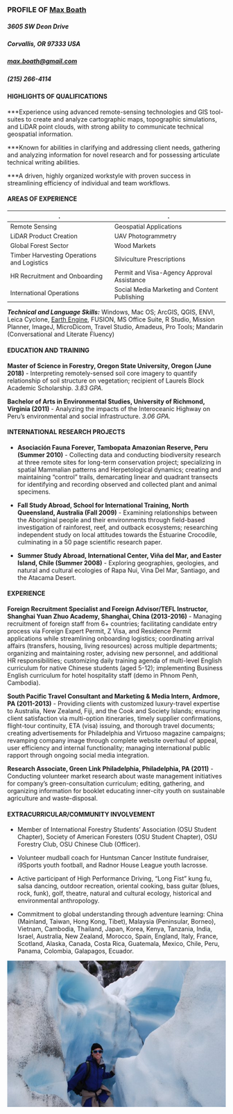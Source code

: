 ### PROFILE OF [Max Boath](http://maxboath.wix.com/maxboath)
##### 3605 SW Deon Drive
##### Corvallis, OR 97333 USA
##### max.boath@gmail.com
##### (215) 266-4114


#### HIGHLIGHTS OF QUALIFICATIONS

  \*\*\*Experience using advanced remote-sensing technologies and GIS tool-suites to create and analyze cartographic maps, topographic simulations, and LiDAR point clouds, with strong ability to communicate technical geospatial information.

  \*\*\*Known for abilities in clarifying and addressing client needs, gathering and analyzing information for novel research and for possessing articulate technical writing abilities.

  \*\*\*A driven, highly organized workstyle with proven success in streamlining efficiency of individual and team workflows.

#### AREAS OF EXPERIENCE
.      | .
----- | -----
Remote Sensing | Geospatial Applications
LiDAR Product Creation | UAV Photogrammetry
Global Forest Sector | Wood Markets
Timber Harvesting Operations and Logistics | Silviculture Prescriptions
HR Recruitment and Onboarding | Permit and Visa-Agency Approval Assistance
International Operations | Social Media Marketing and Content Publishing

__*Technical and Language Skills:*__ Windows, Mac OS; ArcGIS, QGIS, ENVI, Leica Cyclone, [Earth Engine](https://earthengine.google.com/new_signup/), FUSION, MS Office Suite, R Studio, Mission Planner, ImageJ, MicroDicom, Travel Studio, Amadeus, Pro Tools; Mandarin (Conversational and Literate Fluency)

#### EDUCATION AND TRAINING

  **Master of Science in Forestry, Oregon State University, Oregon (June 2018)** - Interpreting remotely-sensed soil core imagery to quantify relationship of soil structure on vegetation; recipient of Laurels Block Academic Scholarship. *3.83 GPA.*

  **Bachelor of Arts in Environmental Studies, University of Richmond, Virginia (2011)** - Analyzing the impacts of the Interoceanic Highway on Peru’s environmental and social infrastructure. *3.06 GPA.*


#### INTERNATIONAL RESEARCH PROJECTS

*  **Asociación Fauna Forever, Tambopata Amazonian Reserve, Peru (Summer 2010)** - Collecting data and conducting biodiversity research at three remote sites for long-term conservation project; specializing in spatial Mammalian patterns and Herpetological dynamics; creating and maintaining “control” trails, demarcating linear and quadrant transects for identifying and recording observed and collected plant and animal specimens.

*  **Fall Study Abroad, School for International Training, North Queensland, Australia (Fall 2009)** - Examining relationships between the Aboriginal people and their environments through field-based investigation of rainforest, reef, and outback ecosystems; researching independent study on local attitudes towards the Estuarine Crocodile, culminating in a 50 page scientific research paper.

*  **Summer Study Abroad, International Center, Viña del Mar, and Easter Island, Chile (Summer 2008)** - Exploring geographies, geologies, and natural and cultural ecologies of Rapa Nui, Vina Del Mar, Santiago, and the Atacama Desert.


#### EXPERIENCE

  **Foreign Recruitment Specialist and Foreign Advisor/TEFL Instructor, Shanghai Yuan Zhuo Academy, Shanghai, China (2013-2016)** - Managing recruitment of foreign staff from 6+ countries; facilitating candidate entry process via Foreign Expert Permit, Z Visa, and Residence Permit applications while streamlining onboarding logistics; coordinating arrival affairs (transfers, housing, living resources) across multiple departments; organizing and maintaining roster, advising new personnel, and additional HR responsibilities; customizing daily training agenda of multi-level English curriculum for native Chinese students (aged 5-12); implementing Business English curriculum for hotel hospitality staff (demo in Phnom Penh, Cambodia).

  **South Pacific Travel Consultant and Marketing & Media Intern, Ardmore, PA (2011-2013)** - Providing clients with customized luxury-travel expertise to Australia, New Zealand, Fiji, and the Cook and Society Islands; ensuring client satisfaction via multi-option itineraries, timely supplier confirmations, flight-tour continuity, ETA (visa) issuing, and thorough travel documents; creating advertisements for Philadelphia and Virtuoso magazine campaigns; revamping company image through complete website overhaul of appeal, user efficiency and internal functionality; managing international public rapport through ongoing social media integration.

  **Research Associate, Green Link Philadelphia, Philadelphia, PA (2011)** - Conducting volunteer market research about waste management initiatives for company’s green-consultation curriculum; editing, gathering, and organizing information for booklet educating inner-city youth on sustainable agriculture and waste-disposal.


#### EXTRACURRICULAR/COMMUNITY INVOLVEMENT

* Member of International Forestry Students’ Association (OSU Student Chapter), Society of American Foresters (OSU Student Chapter), OSU Forestry Club, OSU Chinese Club (Officer).

* Volunteer mudball coach for Huntsman Cancer Institute fundraiser, i9Sports youth football, and Radnor House League youth lacrosse.

* Active participant of High Performance Driving, “Long Fist” kung fu, salsa dancing, outdoor recreation, oriental cooking, bass guitar (blues, rock, funk), golf, theatre, natural and cultural ecology, historical and environmental anthropology.

* Commitment to global understanding through adventure learning: China (Mainland, Taiwan, Hong Kong, Tibet), Malaysia (Peninsular, Borneo), Vietnam, Cambodia, Thailand, Japan, Korea, Kenya, Tanzania, India, Israel, Australia, New Zealand, Morocco, Spain, England, Italy, France, Scotland, Alaska, Canada, Costa Rica, Guatemala, Mexico, Chile, Peru, Panama, Colombia, Galapagos, Ecuador.

![Max in Franz Joseph Glacier, NZ](/nz_ice.jpg)

